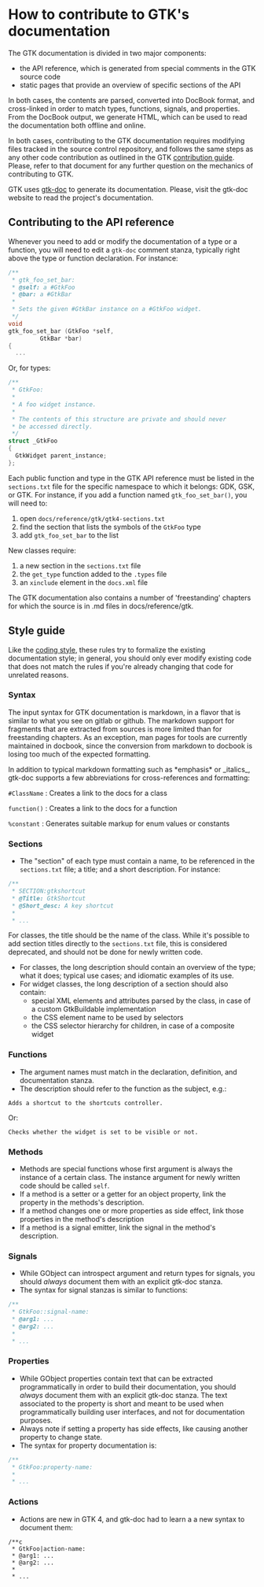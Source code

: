 # How to contribute to GTK's documentation

The GTK documentation is divided in two major components:

 - the API reference, which is generated from special comments in the GTK
   source code
 - static pages that provide an overview of specific sections of the API

In both cases, the contents are parsed, converted into DocBook format, and
cross-linked in order to match types, functions, signals, and properties.
From the DocBook output, we generate HTML, which can be used to read the
documentation both offline and online.

In both cases, contributing to the GTK documentation requires modifying
files tracked in the source control repository, and follows the same steps
as any other code contribution as outlined in the GTK [contribution
guide][contributing]. Please, refer to that document for any further
question on the mechanics of contributing to GTK.

GTK uses [gtk-doc][gtkdoc] to generate its documentation. Please, visit the
gtk-doc website to read the project's documentation.

[contributing]: ../../CONTRIBUTING.md
[gtkdoc]: https://wiki.gnome.org/DocumentationProject/GtkDoc

## Contributing to the API reference

Whenever you need to add or modify the documentation of a type or a
function, you will need to edit a `gtk-doc` comment stanza, typically right
above the type or function declaration. For instance:

```c
/**
 * gtk_foo_set_bar:
 * @self: a #GtkFoo
 * @bar: a #GtkBar
 *
 * Sets the given #GtkBar instance on a #GtkFoo widget.
 */
void
gtk_foo_set_bar (GtkFoo *self,
		 GtkBar *bar)
{
  ...
```

Or, for types:

```c
/**
 * GtkFoo:
 *
 * A foo widget instance.
 *
 * The contents of this structure are private and should never
 * be accessed directly.
 */
struct _GtkFoo
{
  GtkWidget parent_instance;
};
```

Each public function and type in the GTK API reference must be listed in the
`sections.txt` file for the specific namespace to which it belongs: GDK,
GSK, or GTK. For instance, if you add a function named `gtk_foo_set_bar()`,
you will need to:

 1. open `docs/reference/gtk/gtk4-sections.txt`
 1. find the section that lists the symbols of the `GtkFoo` type
 1. add `gtk_foo_set_bar` to the list

New classes require:

 1. a new section in the `sections.txt` file
 1. the `get_type` function added to the `.types` file
 1. an `xinclude` element in the `docs.xml` file

The GTK documentation also contains a number of 'freestanding' chapters
for which the source is in .md files in docs/reference/gtk.

## Style guide

Like the [coding style][coding], these rules try to formalize the existing
documentation style; in general, you should only ever modify existing code
that does not match the rules if you're already changing that code for
unrelated reasons.

[coding]: ../CODING-STYLE.md

### Syntax

The input syntax for GTK documentation is markdown, in a flavor that is
similar to what you see on gitlab or github. The markdown support for
fragments that are extracted from sources is more limited than for
freestanding chapters. As an exception, man pages for tools are currently
maintained in docbook, since the conversion from markdown to docbook is
losing too much of the expected formatting.

In addition to typical markdown formatting such as \*emphasis\* or \_italics\_,
gtk-doc supports a few abbreviations for cross-references and formatting:

`#ClassName`
 : Creates a link to the docs for a class

`function()`
 : Creates a link to the docs for a function

`%constant`
 : Generates suitable markup for enum values or constants

### Sections

 - The "section" of each type must contain a name, to be referenced in the
   `sections.txt` file; a title; and a short description. For instance:

```c
/**
 * SECTION:gtkshortcut
 * @Title: GtkShortcut
 * @Short_desc: A key shortcut
 *
 * ...
```

   For classes, the title should be the name of the class. While it's
   possible to add section titles directly to the `sections.txt` file, this
   is considered deprecated, and should not be done for newly written code.
 - For classes, the long description should contain an overview of the type;
   what it does; typical use cases; and idiomatic examples of its use.
 - For widget classes, the long description of a section should also contain:
   - special XML elements and attributes parsed by the class, in case of a
     custom GtkBuildable implementation
   - the CSS element name to be used by selectors
   - the CSS selector hierarchy for children, in case of a composite widget

### Functions

 - The argument names must match in the declaration, definition, and
   documentation stanza.
 - The description should refer to the function as the subject, e.g.:

```
Adds a shortcut to the shortcuts controller.
```

   Or:

```
Checks whether the widget is set to be visible or not.
```

### Methods

 - Methods are special functions whose first argument is always the instance
   of a certain class. The instance argument for newly written code should be
   called `self`.
 - If a method is a setter or a getter for an object property, link the
   property in the methods's description.
 - If a method changes one or more properties as side effect, link those
   properties in the method's description
 - If a method is a signal emitter, link the signal in the method's
   description.

### Signals

 - While GObject can introspect argument and return types for signals,
   you should *always* document them with an explicit gtk-doc stanza.
 - The syntax for signal stanzas is similar to functions:

```c
/**
 * GtkFoo::signal-name:
 * @arg1: ...
 * @arg2: ...
 *
 * ...
```

### Properties

 - While GObject properties contain text that can be extracted
   programmatically in order to build their documentation, you should
   *always* document them with an explicit gtk-doc stanza. The text
   associated to the property is short and meant to be used when
   programmatically building user interfaces, and not for documentation
   purposes.
 - Always note if setting a property has side effects, like causing another
   property to change state.
 - The syntax for property documentation is:

```c
/**
 * GtkFoo:property-name:
 *
 * ...
```

### Actions

 - Actions are new in GTK 4, and gtk-doc had to learn a a new syntax
   to document them:

```
/**c
 * GtkFoo|action-name:
 * @arg1: ...
 * @arg2: ...
 *
 * ...
```
